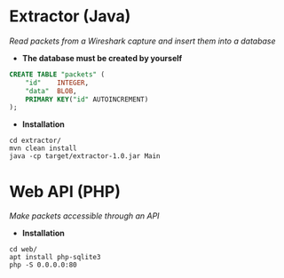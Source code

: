 # **Extractor (Java)**
*Read packets from a Wireshark capture and insert them into a database*

* **The database must be created by yourself**
```SQL
CREATE TABLE "packets" (
	"id"	INTEGER,
	"data"	BLOB,
	PRIMARY KEY("id" AUTOINCREMENT)
);
```

* **Installation**
```
cd extractor/
mvn clean install
java -cp target/extractor-1.0.jar Main
```

# **Web API (PHP)**
*Make packets accessible through an API*

* **Installation**
```
cd web/
apt install php-sqlite3
php -S 0.0.0.0:80
```
